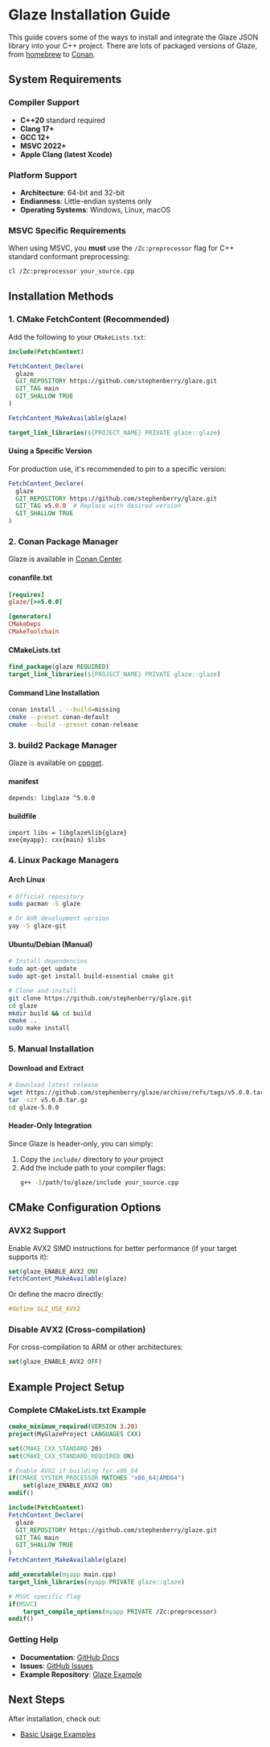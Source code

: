 # Glaze Installation Guide

This guide covers some of the ways to install and integrate the Glaze JSON library into your C++ project. There are lots of packaged versions of Glaze, from [homebrew](https://formulae.brew.sh/formula/glaze) to [Conan](https://conan.io/center/recipes/glaze).

## System Requirements

### Compiler Support
- **C++20** standard required
- **Clang 17+**
- **GCC 12+** 
- **MSVC 2022+**
- **Apple Clang (latest Xcode)**

### Platform Support
- **Architecture**: 64-bit and 32-bit
- **Endianness**: Little-endian systems only
- **Operating Systems**: Windows, Linux, macOS

### MSVC Specific Requirements
When using MSVC, you **must** use the `/Zc:preprocessor` flag for C++ standard conformant preprocessing:

```bash
cl /Zc:preprocessor your_source.cpp
```

## Installation Methods

### 1. CMake FetchContent (Recommended)

Add the following to your `CMakeLists.txt`:

```cmake
include(FetchContent)

FetchContent_Declare(
  glaze
  GIT_REPOSITORY https://github.com/stephenberry/glaze.git
  GIT_TAG main
  GIT_SHALLOW TRUE
)

FetchContent_MakeAvailable(glaze)

target_link_libraries(${PROJECT_NAME} PRIVATE glaze::glaze)
```

#### Using a Specific Version

For production use, it's recommended to pin to a specific version:

```cmake
FetchContent_Declare(
  glaze
  GIT_REPOSITORY https://github.com/stephenberry/glaze.git
  GIT_TAG v5.0.0  # Replace with desired version
  GIT_SHALLOW TRUE
)
```

### 2. Conan Package Manager

Glaze is available in [Conan Center](https://conan.io/center/recipes/glaze).

#### conanfile.txt
```ini
[requires]
glaze/[>=5.0.0]

[generators]
CMakeDeps
CMakeToolchain
```

#### CMakeLists.txt
```cmake
find_package(glaze REQUIRED)
target_link_libraries(${PROJECT_NAME} PRIVATE glaze::glaze)
```

#### Command Line Installation
```bash
conan install . --build=missing
cmake --preset conan-default
cmake --build --preset conan-release
```

### 3. build2 Package Manager

Glaze is available on [cppget](https://cppget.org/libglaze).

#### manifest
```
depends: libglaze ^5.0.0
```

#### buildfile
```
import libs = libglaze%lib{glaze}
exe{myapp}: cxx{main} $libs
```

### 4. Linux Package Managers

#### Arch Linux
```bash
# Official repository
sudo pacman -S glaze

# Or AUR development version
yay -S glaze-git
```

#### Ubuntu/Debian (Manual)
```bash
# Install dependencies
sudo apt-get update
sudo apt-get install build-essential cmake git

# Clone and install
git clone https://github.com/stephenberry/glaze.git
cd glaze
mkdir build && cd build
cmake ..
sudo make install
```

### 5. Manual Installation

#### Download and Extract
```bash
# Download latest release
wget https://github.com/stephenberry/glaze/archive/refs/tags/v5.0.0.tar.gz
tar -xzf v5.0.0.tar.gz
cd glaze-5.0.0
```

#### Header-Only Integration
Since Glaze is header-only, you can simply:

1. Copy the `include/` directory to your project
2. Add the include path to your compiler flags:
   ```bash
   g++ -I/path/to/glaze/include your_source.cpp
   ```

## CMake Configuration Options

### AVX2 Support
Enable AVX2 SIMD instructions for better performance (if your target supports it):

```cmake
set(glaze_ENABLE_AVX2 ON)
FetchContent_MakeAvailable(glaze)
```

Or define the macro directly:
```cpp
#define GLZ_USE_AVX2
```

### Disable AVX2 (Cross-compilation)
For cross-compilation to ARM or other architectures:

```cmake
set(glaze_ENABLE_AVX2 OFF)
```

## Example Project Setup

### Complete CMakeLists.txt Example
```cmake
cmake_minimum_required(VERSION 3.20)
project(MyGlazeProject LANGUAGES CXX)

set(CMAKE_CXX_STANDARD 20)
set(CMAKE_CXX_STANDARD_REQUIRED ON)

# Enable AVX2 if building for x86_64
if(CMAKE_SYSTEM_PROCESSOR MATCHES "x86_64|AMD64")
    set(glaze_ENABLE_AVX2 ON)
endif()

include(FetchContent)
FetchContent_Declare(
  glaze
  GIT_REPOSITORY https://github.com/stephenberry/glaze.git
  GIT_TAG main
  GIT_SHALLOW TRUE
)
FetchContent_MakeAvailable(glaze)

add_executable(myapp main.cpp)
target_link_libraries(myapp PRIVATE glaze::glaze)

# MSVC specific flag
if(MSVC)
    target_compile_options(myapp PRIVATE /Zc:preprocessor)
endif()
```

### Getting Help

- **Documentation**: [GitHub Docs](https://github.com/stephenberry/glaze/tree/main/docs)
- **Issues**: [GitHub Issues](https://github.com/stephenberry/glaze/issues)
- **Example Repository**: [Glaze Example](https://github.com/stephenberry/glaze_example)

## Next Steps

After installation, check out:
- [Basic Usage Examples](https://github.com/stephenberry/glaze/blob/main/tests/example_json/example_json.cpp)
